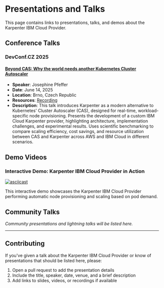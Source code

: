 # Presentations and Talks

This page contains links to presentations, talks, and demos about the Karpenter IBM Cloud Provider.

## Conference Talks

### DevConf.CZ 2025
#### [Beyond CAS: Why the world needs another Kubernetes Cluster Autoscaler](https://pretalx.devconf.info/devconf-cz-2025/talk/EHDDFT/)
- **Speaker**: Josephine Pfeffer
- **Date**: June 14, 2025
- **Location**: Brno, Czech Republic
- **Resources**: [Recording](https://youtu.be/YDyalb99OZc)
- **Description**: This talk introduces Karpenter as a modern alternative to Kubernetes' Cluster Autoscaler (CAS), designed for real-time, workload-specific node provisioning. Presents the development of a custom IBM Cloud Karpenter provider, highlighting architecture, implementation challenges, and experimental results. Uses scientific benchmarking to compare scaling efficiency, cost savings, and resource utilization between CAS and Karpenter across AWS and IBM Cloud in different scenarios.

## Demo Videos

### Interactive Demo: Karpenter IBM Cloud Provider in Action
[![asciicast](https://asciinema.org/a/Y6tSuDXvRXz7jEZogi52dDMRV.svg)](https://asciinema.org/a/Y6tSuDXvRXz7jEZogi52dDMRV)

This interactive demo showcases the Karpenter IBM Cloud Provider performing automatic node provisioning and scaling based on pod demand.

## Community Talks

*Community presentations and lightning talks will be listed here.*

---

## Contributing

If you've given a talk about the Karpenter IBM Cloud Provider or know of presentations that should be listed here, please:

1. Open a pull request to add the presentation details
2. Include the title, speaker, date, venue, and a brief description
3. Add links to slides, videos, or recordings if available
